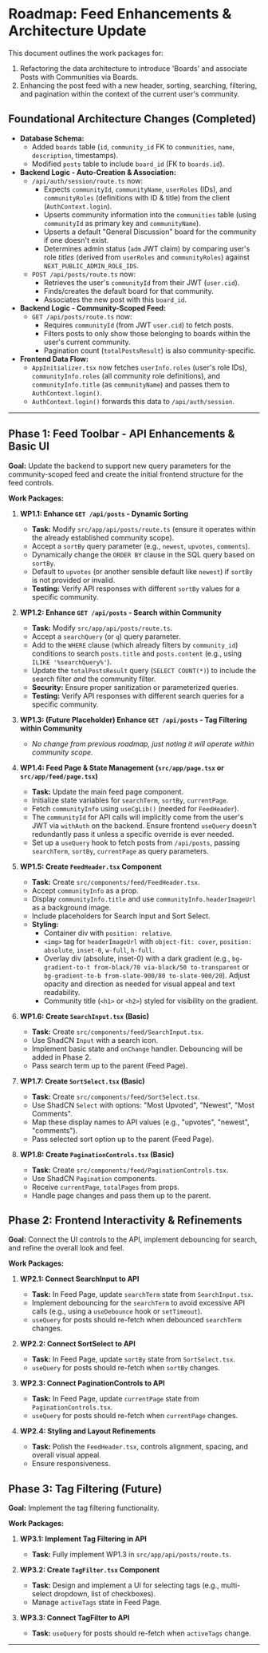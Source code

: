 # Roadmap: Feed Enhancements & Architecture Update

This document outlines the work packages for:
1.  Refactoring the data architecture to introduce 'Boards' and associate Posts with Communities via Boards.
2.  Enhancing the post feed with a new header, sorting, searching, filtering, and pagination within the context of the current user's community.

## Foundational Architecture Changes (Completed)

*   **Database Schema:**
    *   Added `boards` table (`id`, `community_id` FK to `communities`, `name`, `description`, timestamps).
    *   Modified `posts` table to include `board_id` (FK to `boards.id`).
*   **Backend Logic - Auto-Creation & Association:**
    *   `/api/auth/session/route.ts` now:
        *   Expects `communityId`, `communityName`, `userRoles` (IDs), and `communityRoles` (definitions with ID & title) from the client (`AuthContext.login`).
        *   Upserts community information into the `communities` table (using `communityId` as primary key and `communityName`).
        *   Upserts a default "General Discussion" board for the community if one doesn't exist.
        *   Determines admin status (`adm` JWT claim) by comparing user's role *titles* (derived from `userRoles` and `communityRoles`) against `NEXT_PUBLIC_ADMIN_ROLE_IDS`.
    *   `POST /api/posts/route.ts` now:
        *   Retrieves the user's `communityId` from their JWT (`user.cid`).
        *   Finds/creates the default board for that community.
        *   Associates the new post with this `board_id`.
*   **Backend Logic - Community-Scoped Feed:**
    *   `GET /api/posts/route.ts` now:
        *   Requires `communityId` (from JWT `user.cid`) to fetch posts.
        *   Filters posts to only show those belonging to boards within the user's current community.
        *   Pagination count (`totalPostsResult`) is also community-specific.
*   **Frontend Data Flow:**
    *   `AppInitializer.tsx` now fetches `userInfo.roles` (user's role IDs), `communityInfo.roles` (all community role definitions), and `communityInfo.title` (as `communityName`) and passes them to `AuthContext.login()`.
    *   `AuthContext.login()` forwards this data to `/api/auth/session`.

---

## Phase 1: Feed Toolbar - API Enhancements & Basic UI

**Goal:** Update the backend to support new query parameters for the community-scoped feed and create the initial frontend structure for the feed controls.

**Work Packages:**

1.  **WP1.1: Enhance `GET /api/posts` - Dynamic Sorting**
    *   **Task:** Modify `src/app/api/posts/route.ts` (ensure it operates within the already established community scope).
    *   Accept a `sortBy` query parameter (e.g., `newest`, `upvotes`, `comments`).
    *   Dynamically change the `ORDER BY` clause in the SQL query based on `sortBy`.
    *   Default to `upvotes` (or another sensible default like `newest`) if `sortBy` is not provided or invalid.
    *   **Testing:** Verify API responses with different `sortBy` values for a specific community.

2.  **WP1.2: Enhance `GET /api/posts` - Search within Community**
    *   **Task:** Modify `src/app/api/posts/route.ts`.
    *   Accept a `searchQuery` (or `q`) query parameter.
    *   Add to the `WHERE` clause (which already filters by `community_id`) conditions to search `posts.title` and `posts.content` (e.g., using `ILIKE '%searchQuery%'`).
    *   Update the `totalPostsResult` query (`SELECT COUNT(*)`) to include the search filter *and* the community filter.
    *   **Security:** Ensure proper sanitization or parameterized queries.
    *   **Testing:** Verify API responses with different search queries for a specific community.

3.  **WP1.3: (Future Placeholder) Enhance `GET /api/posts` - Tag Filtering within Community**
    *   *No change from previous roadmap, just noting it will operate within community scope.*

4.  **WP1.4: Feed Page & State Management (`src/app/page.tsx` or `src/app/feed/page.tsx`)**
    *   **Task:** Update the main feed page component.
    *   Initialize state variables for `searchTerm`, `sortBy`, `currentPage`.
    *   Fetch `communityInfo` using `useCgLib()` (needed for `FeedHeader`).
    *   The `communityId` for API calls will implicitly come from the user's JWT via `withAuth` on the backend. Ensure frontend `useQuery` doesn't redundantly pass it unless a specific override is ever needed.
    *   Set up a `useQuery` hook to fetch posts from `/api/posts`, passing `searchTerm`, `sortBy`, `currentPage` as query parameters.

5.  **WP1.5: Create `FeedHeader.tsx` Component**
    *   **Task:** Create `src/components/feed/FeedHeader.tsx`.
    *   Accept `communityInfo` as a prop.
    *   Display `communityInfo.title` and use `communityInfo.headerImageUrl` as a background image.
    *   Include placeholders for Search Input and Sort Select.
    *   **Styling:**
        *   Container div with `position: relative`.
        *   `<img>` tag for `headerImageUrl` with `object-fit: cover`, `position: absolute`, `inset-0`, `w-full`, `h-full`.
        *   Overlay div (absolute, inset-0) with a dark gradient (e.g., `bg-gradient-to-t from-black/70 via-black/50 to-transparent` or `bg-gradient-to-b from-slate-900/80 to-slate-900/20`). Adjust opacity and direction as needed for visual appeal and text readability.
        *   Community title (`<h1>` or `<h2>`) styled for visibility on the gradient.

6.  **WP1.6: Create `SearchInput.tsx` (Basic)**
    *   **Task:** Create `src/components/feed/SearchInput.tsx`.
    *   Use ShadCN `Input` with a search icon.
    *   Implement basic state and `onChange` handler. Debouncing will be added in Phase 2.
    *   Pass search term up to the parent (Feed Page).

7.  **WP1.7: Create `SortSelect.tsx` (Basic)**
    *   **Task:** Create `src/components/feed/SortSelect.tsx`.
    *   Use ShadCN `Select` with options: "Most Upvoted", "Newest", "Most Comments".
    *   Map these display names to API values (e.g., "upvotes", "newest", "comments").
    *   Pass selected sort option up to the parent (Feed Page).

8.  **WP1.8: Create `PaginationControls.tsx` (Basic)**
    *   **Task:** Create `src/components/feed/PaginationControls.tsx`.
    *   Use ShadCN `Pagination` components.
    *   Receive `currentPage`, `totalPages` from props.
    *   Handle page changes and pass them up to the parent.

## Phase 2: Frontend Interactivity & Refinements

**Goal:** Connect the UI controls to the API, implement debouncing for search, and refine the overall look and feel.

**Work Packages:**

1.  **WP2.1: Connect SearchInput to API**
    *   **Task:** In Feed Page, update `searchTerm` state from `SearchInput.tsx`.
    *   Implement debouncing for the `searchTerm` to avoid excessive API calls (e.g., using a `useDebounce` hook or `setTimeout`).
    *   `useQuery` for posts should re-fetch when debounced `searchTerm` changes.

2.  **WP2.2: Connect SortSelect to API**
    *   **Task:** In Feed Page, update `sortBy` state from `SortSelect.tsx`.
    *   `useQuery` for posts should re-fetch when `sortBy` changes.

3.  **WP2.3: Connect PaginationControls to API**
    *   **Task:** In Feed Page, update `currentPage` state from `PaginationControls.tsx`.
    *   `useQuery` for posts should re-fetch when `currentPage` changes.

4.  **WP2.4: Styling and Layout Refinements**
    *   **Task:** Polish the `FeedHeader.tsx`, controls alignment, spacing, and overall visual appeal.
    *   Ensure responsiveness.

## Phase 3: Tag Filtering (Future)

**Goal:** Implement the tag filtering functionality.

**Work Packages:**

1.  **WP3.1: Implement Tag Filtering in API**
    *   **Task:** Fully implement WP1.3 in `src/app/api/posts/route.ts`.

2.  **WP3.2: Create `TagFilter.tsx` Component**
    *   **Task:** Design and implement a UI for selecting tags (e.g., multi-select dropdown, list of checkboxes).
    *   Manage `activeTags` state in Feed Page.

3.  **WP3.3: Connect TagFilter to API**
    *   **Task:** `useQuery` for posts should re-fetch when `activeTags` change.

--- 